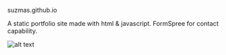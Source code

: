 suzmas.github.io



A static portfolio site made with html & javascript.
FormSpree for contact capability.


![alt text](./images/kinda-pink-port.gif "Kinda-pink-port demo")
